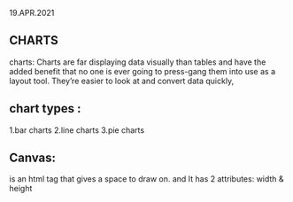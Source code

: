 19.APR.2021
## CHARTS ##
charts:
Charts are far  displaying data visually than tables and have the added benefit that no one is ever going to press-gang them into use as a layout tool.
They’re easier to look at and convert data quickly,

## chart types : ##
1.bar charts
2.line charts
3.pie charts


 ## Canvas: ##
is an html tag that gives a space to draw on. and It has 2 attributes: width & height
